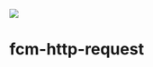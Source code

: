 ![](https://github.com/YusukeSuzuki1213/fcm-hhtp-request/workflows/Lint/badge.svg)
# fcm-http-request